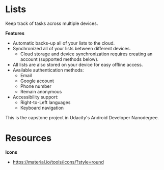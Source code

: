 # Lists

Keep track of tasks across multiple devices.

**Features**

- Automatic backs-up all of your lists to the cloud.
- Synchronized all of your lists between different devices.
  - Cloud storage and device synchronization requires creating an account (supported methods below).
- All lists are also stored on your device for easy offline access.
- Available authentication methods:
  - Email
  - Google account
  - Phone number
  - Remain anonymous
- Accessibility support:
  - Right-to-Left languages
  - Keyboard navigation

This is the capstone project in Udacity's Android Developer Nanodegree.

# Resources

**Icons**

- https://material.io/tools/icons/?style=round